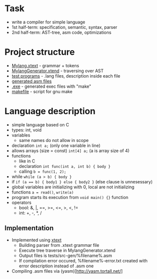 # Task

* write a compiler for simple language
* 1st half-term: specification, semantic, syntax, parser
* 2nd half-term: AST-tree, asm code, optimizations

# Project structure
* [Mylang.xtext](../master/workspace/org.xtext.example.mylang/src/org/xtext/example/Mylang.xtext) - grammar + tokens
* [MylangGenerator.xtend](../master/workspace/org.xtext.example.mylang/src/org/xtext/example/generator/MylangGenerator.xtend) - traversing over AST
* [test programs](../master/test_workspace/tests) - .lang files, description inside each file
* [generated asm files](../master/test_workspace/tests/src-gen)
* [.exe](../master/test_workspace/tests) - generated exec files with "make"
* [makefile](../master/test_workspace/tests/makefile) - script for gnu make

# Language description
* simple language based on C
* types: int, void
* variables
   * same names do not allow in scope
* declaration 
   `int a;` (only one variable in line)
* allows arrays (size = const)
   `int[4] a;` (a is array size of 4)
* functions 
   * like in C
   * declaration 
   `int func(int a, int b) { body }`
   * calling 
   `b = func(1, 2);`
* while
  `while (a > b) { body }`
* if
  `if (a == b) { body1 } else { body2 }` (else clause is unnesessary)
* global variables are initializing with 0, local are not initializing
* functions `a = read()`, `write(a)`
* program starts its execution from `void main() {}` function
* operators
  * bool: &, |, ==, >=, <=, >, <, !=
  * int: +, -, *, /

## Implementation

* Implemented using [xtext](https://eclipse.org/Xtext/)
   * Building parser from .xtext grammar file
   * Execute tree traverse in MylangGenerator.xtend
   * Output files is tests/src-gen/%filename%.asm
   * If compilation error occured, %filename%-error.txt created with error description instead of .asm one
* Compiling .asm files via (yasm)[http://yasm.tortall.net/]
